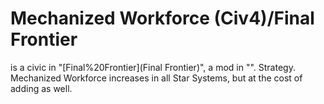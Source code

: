 # Mechanized Workforce (Civ4)/Final Frontier

 is a civic in "[Final%20Frontier](Final Frontier)", a mod in "".
Strategy.
Mechanized Workforce increases in all Star Systems, but at the cost of adding as well.